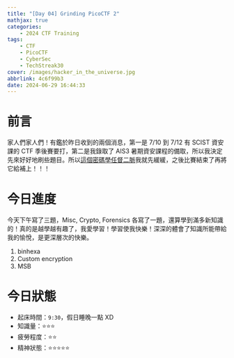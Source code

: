 ```yaml
---
title: "[Day 04] Grinding PicoCTF 2"
mathjax: true
categories:
    - 2024 CTF Training
tags:
    - CTF
    - PicoCTF
    - CyberSec
    - TechStreak30
cover: /images/hacker_in_the_universe.jpg
abbrlink: 4c6f99b3
date: 2024-06-29 16:44:33
---
```


# 前言

家人們家人們！有鑑於昨日收到的兩個消息，第一是 7/10 到 7/12 有 SCIST 資安課的 CTF 季後賽要打，第二是我錄取了 AIS3 暑期資安課程的備取，所以我決定先來好好地刷些題目。所以[這個密碼學任督二脈](/StudyNotes/Cryptography-Notes-密碼學任督二脈)我就先緩緩，之後比賽結束了再將它給補上！！！

# 今日進度

今天下午寫了三題，Misc, Crypto, Forensics 各寫了一題，還算學到滿多新知識的！真的是越學越有趣了，我愛學習！學習使我快樂！深深的體會了知識所能帶給我的愉悅，是更深層次的快樂。

1. binhexa
2. Custom encryption
3. MSB

# 今日狀態

-   起床時間：`9:30`，假日睡晚一點 XD
-   知識量：⭐⭐⭐
-   疲勞程度：⭐⭐
-   精神狀態：⭐⭐⭐⭐⭐
